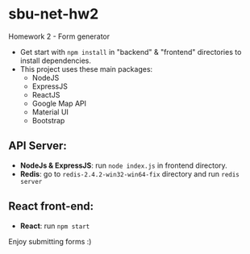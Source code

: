 # sbu-net-hw2
Homework 2 - Form generator

* Get start with `npm install` in "backend" & "frontend" directories to install dependencies.
* This project uses these main packages:
    - NodeJS
    - ExpressJS
    - ReactJS
    - Google Map API
    - Material UI
    - Bootstrap

## API Server:

* **NodeJs & ExpressJS**: run `node index.js` in frontend directory.
* **Redis**: go to `redis-2.4.2-win32-win64-fix` directory and run `redis server`

## React front-end:

* **React**: run `npm start`


Enjoy submitting forms :)